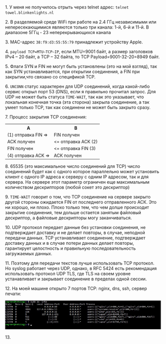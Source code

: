 <p>1. У меня не получилось отрыть через telnet адрес: <code>telnet towel.blinkenlights.nl</code></p>
<p>2. В разделяемой среде WiFi при работе на 2.4 ГГц независимыми или непересекающимися являются только три канала: 1-й, 6-й и 11-й. В диапазоне 5ГГц - 23 неперекрывающихся канала</p>
<p>3. MAC-адрес <code>38:f9:d3:55:55:79</code> принадлежит устройству Apple.</p>
<p>4. <code>payload TCP=MTU–TCP–IP</code>, если MTU=9001 байт, а размер заголовков IPv4 – 20 байт, а TCP – 32 байта, то TCP Payload=9001-32-20=8949 байт.</p>
<p>5. Флаги SYN и FIN не могут быть установлены (это на мой взгляд), так как SYN устанавливается, при открытии соединения, а FIN при закрытии,что связано со спецификой TCP.</p>
<p>6. <code>UNCONN</code> статус характерен для UDP соединений, когда какой-либо сервис открыл порт 53 (DNS), если я правильно прочитал запрос. Для UDP не может быть статуса <code>TIME-WAIT</code>, так как это указывает, что локальная конечная точка (эта сторона) закрыла соединение, а так умеет только TCP, так как соединени не может быть закрыто сразу.</p>
<p>7. Процесс закрытия TCP соединения:
<table>
  <tbody>
    <tr>
      <th>A</th>
      <th>B</th>
     </tr>
    <tr>
      <td>(1) отправка FIN => </td>
      <td>FIN получен</td>
    </tr>
    <tr>
      <td>ACK получен</td>
      <td> <= отправка ACK (2)</td>
    </tr>
    <tr>
      <td>FIN получен</td>
      <td><= отправка FIN (3)</td>
    </tr>
    <tr>
      <td>(4) отправка ACK =></td>
      <td>ACK получен</td>
    </tr>
  </tbody>
</table></p>
<p>8. 65535 (это максимальное число соединений для TCP) число соединений будет как с одного которое параллельно может установить клиент с одного IP адреса к серверу с одним IP адресом, так и для сервера. На сервере этот параметр ограничен еще максимальным количеством дескрипторов (любой сокет это дескриптор)</p>
<p>9. <code>TIME-WAIT</code> говорит о том, что TCP соединение на сервере закрыто другой стороны ожидается FIN от последнего отправленного АСК. Это ни хорошо, ни плохо. Плохо только тем, что чем долше происходит закрытие соединения, тем дольше остается занятым файловый дескриптор, а файловые дескрипторы могу заканчиваться.</p>
<p>10. UDP протокол передает данные без установки соединения, не подтверждает доставку и не делает повторы, в случае, неподной передачи данных. TCP устанавливает соединение, подтверждает доставку данных и в случае потери данных делает повторы, гарантирует целостность и правильную последовательность загружаемых данных.</p>
<p>11. Поэтому для передачи текстов лучше использовать TCP протокол. Но syslog работает через UDP, однако, в RFC 5424 есть рекомендация использовать протокол UDP TLS, где TLS на своем уровне устанавливает и закрывает соединение в пределах одной сессии.</p>
<p>12. На моей машине открыто 7 портов TCP: nginx, dns, ssh, сервер печати:</p>
<img src="../03-sysadmin-06-net/img/ss1.JPG">
<p>13. </p>